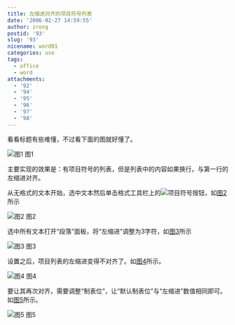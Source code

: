 ```yaml
---
title: 左缩进对齐的项目符号列表
date: '2006-02-27 14:59:55'
author: zrong
postid: '93'
slug: '93'
nicename: word01
categories: use
tags:
  - office
  - word
attachments:
  - '92'
  - '94'
  - '95'
  - '96'
  - '97'
  - '98'
---
```


看看标题有些难懂，不过看下面的图就好懂了。

![图1](/uploads/2006/02/office001.png)
图1

主要实现的效果是：<string>有项目符号的列表，但是列表中的内容如果换行，与第一行的左缩进对齐。</string>

从无格式的文本开始，选中文本然后单击格式工具栏上的![项目符号](/uploads/2006/02/office1-02.png)按钮，如[图2](#pic2)所示

![图2](/uploads/2006/02/office1-03.png)
图2

选中所有文本打开“段落”面板，将“左缩进”调整为3字符，如[图3](#pic3)所示

![图3](/uploads/2006/02/office1-04.png)
图3

设置之后，项目列表的左缩进变得不对齐了。如[图4](#pic4)所示。

![图4](/uploads/2006/02/office1-05.png)
图4

要让其再次对齐，需要调整“制表位”，让“默认制表位”与“左缩进”数值相同即可。如[图5](#pic5)所示。

![图5](/uploads/2006/02/office1-06.png)
图5

